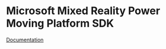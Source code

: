# Microsoft Mixed Reality Power Moving Platform SDK

[Documentation](https://docs.microsoft.com/en-us/windows/mixed-reality/develop/unity/moving-platform-in-unity)
